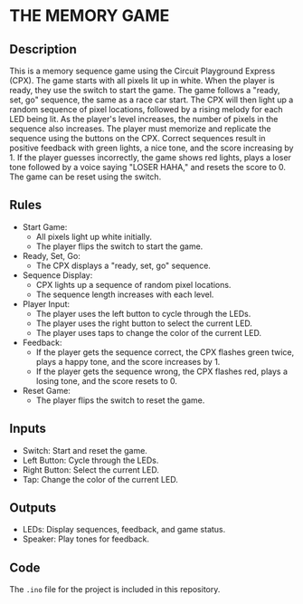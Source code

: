 # THE MEMORY GAME

## Description
This is a memory sequence game using the Circuit Playground Express (CPX). The game starts with all pixels lit up in white. When the player is ready, they use the switch to start the game. The game follows a "ready, set, go" sequence, the same as a race car start. The CPX will then light up a random sequence of pixel locations, followed by a rising melody for each LED being lit. As the player's level increases, the number of pixels in the sequence also increases. The player must memorize and replicate the sequence using the buttons on the CPX. Correct sequences result in positive feedback with green lights, a nice tone, and the score increasing by 1. If the player guesses incorrectly, the game shows red lights, plays a loser tone followed by a voice saying "LOSER HAHA," and resets the score to 0. The game can be reset using the switch.

## Rules
- Start Game:
  - All pixels light up white initially.
  - The player flips the switch to start the game.
- Ready, Set, Go:
  - The CPX displays a "ready, set, go" sequence.
- Sequence Display:
  - CPX lights up a sequence of random pixel locations.
  - The sequence length increases with each level.
- Player Input:
  - The player uses the left button to cycle through the LEDs.
  - The player uses the right button to select the current LED.
  - The player uses taps to change the color of the current LED.
- Feedback:
  - If the player gets the sequence correct, the CPX flashes green twice, plays a happy tone, and the score increases by 1.
  - If the player gets the sequence wrong, the CPX flashes red, plays a losing tone, and the score resets to 0.
- Reset Game:
  - The player flips the switch to reset the game.

## Inputs
- Switch: Start and reset the game.
- Left Button: Cycle through the LEDs.
- Right Button: Select the current LED.
- Tap: Change the color of the current LED.

## Outputs
- LEDs: Display sequences, feedback, and game status.
- Speaker: Play tones for feedback.

## Code
The `.ino` file for the project is included in this repository.
